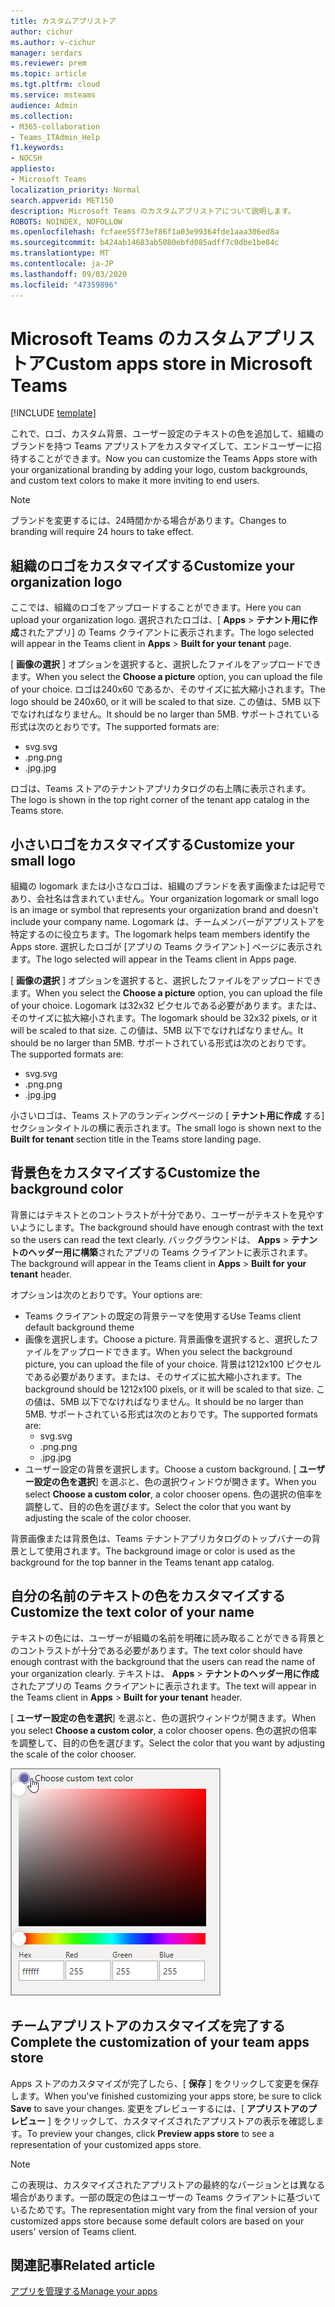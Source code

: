 ```yaml
---
title: カスタムアプリストア
author: cichur
ms.author: v-cichur
manager: serdars
ms.reviewer: prem
ms.topic: article
ms.tgt.pltfrm: cloud
ms.service: msteams
audience: Admin
ms.collection:
- M365-collaboration
- Teams_ITAdmin_Help
f1.keywords:
- NOCSH
appliesto:
- Microsoft Teams
localization_priority: Normal
search.appverid: MET150
description: Microsoft Teams のカスタムアプリストアについて説明します。
ROBOTS: NOINDEX, NOFOLLOW
ms.openlocfilehash: fcfaee55f73ef86f1a03e99364fde1aaa306ed8a
ms.sourcegitcommit: b424ab14683ab5080ebfd085adff7c0dbe1be84c
ms.translationtype: MT
ms.contentlocale: ja-JP
ms.lasthandoff: 09/03/2020
ms.locfileid: "47359896"
---
```

# <a name="custom-apps-store-in-microsoft-teams"></a><span data-ttu-id="119a9-103">Microsoft Teams のカスタムアプリストア</span><span class="sxs-lookup"><span data-stu-id="119a9-103">Custom apps store in Microsoft Teams</span></span>

[!INCLUDE [template](includes/preview-feature.md)]

<span data-ttu-id="119a9-104">これで、ロゴ、カスタム背景、ユーザー設定のテキストの色を追加して、組織のブランドを持つ Teams アプリストアをカスタマイズして、エンドユーザーに招待することができます。</span><span class="sxs-lookup"><span data-stu-id="119a9-104">Now you can customize the Teams Apps store with your organizational branding by adding your logo, custom backgrounds, and custom text colors to make it more inviting to end users.</span></span>

> [!Note]
> <span data-ttu-id="119a9-105">ブランドを変更するには、24時間かかる場合があります。</span><span class="sxs-lookup"><span data-stu-id="119a9-105">Changes to branding will require 24 hours to take effect.</span></span>

## <a name="customize-your-organization-logo"></a><span data-ttu-id="119a9-106">組織のロゴをカスタマイズする</span><span class="sxs-lookup"><span data-stu-id="119a9-106">Customize your organization logo</span></span>

<!-- Bookmark used by Context Sensitive Help (CSH). Do not delete. -->
<span data-ttu-id="119a9-107"><a name="orglogo"> </a></span><span class="sxs-lookup"><span data-stu-id="119a9-107"><a name="orglogo"> </a></span></span>
<!-- Do not remove the bookmark link above. -->

<span data-ttu-id="119a9-108">ここでは、組織のロゴをアップロードすることができます。</span><span class="sxs-lookup"><span data-stu-id="119a9-108">Here you can upload your organization logo.</span></span> <span data-ttu-id="119a9-109">選択されたロゴは、[ **Apps**  >  **テナント用に作成**されたアプリ] の Teams クライアントに表示されます。</span><span class="sxs-lookup"><span data-stu-id="119a9-109">The logo selected will appear in the Teams client in **Apps** > **Built for your tenant** page.</span></span>

<span data-ttu-id="119a9-110">[ **画像の選択** ] オプションを選択すると、選択したファイルをアップロードできます。</span><span class="sxs-lookup"><span data-stu-id="119a9-110">When you select the **Choose a picture** option, you can upload the file of your choice.</span></span> <span data-ttu-id="119a9-111">ロゴは240x60 であるか、そのサイズに拡大縮小されます。</span><span class="sxs-lookup"><span data-stu-id="119a9-111">The logo should be 240x60, or it will be scaled to that size.</span></span> <span data-ttu-id="119a9-112">この値は、5MB 以下でなければなりません。</span><span class="sxs-lookup"><span data-stu-id="119a9-112">It should be no larger than 5MB.</span></span> <span data-ttu-id="119a9-113">サポートされている形式は次のとおりです。</span><span class="sxs-lookup"><span data-stu-id="119a9-113">The supported formats are:</span></span>

- <span data-ttu-id="119a9-114">svg</span><span class="sxs-lookup"><span data-stu-id="119a9-114">.svg</span></span>
- <span data-ttu-id="119a9-115">.png</span><span class="sxs-lookup"><span data-stu-id="119a9-115">.png</span></span>
- <span data-ttu-id="119a9-116">.jpg</span><span class="sxs-lookup"><span data-stu-id="119a9-116">.jpg</span></span>

<span data-ttu-id="119a9-117">ロゴは、Teams ストアのテナントアプリカタログの右上隅に表示されます。</span><span class="sxs-lookup"><span data-stu-id="119a9-117">The logo is shown in the top right corner of the tenant app catalog in the Teams store.</span></span>

## <a name="customize-your-small-logo"></a><span data-ttu-id="119a9-118">小さいロゴをカスタマイズする</span><span class="sxs-lookup"><span data-stu-id="119a9-118">Customize your small logo</span></span>

<!-- Bookmark used by Context Sensitive Help (CSH). Do not delete. -->
<span data-ttu-id="119a9-119"><a name="orglogomark"> </a></span><span class="sxs-lookup"><span data-stu-id="119a9-119"><a name="orglogomark"> </a></span></span>
<!-- Do not remove the bookmark link above. -->

<span data-ttu-id="119a9-120">組織の logomark または小さなロゴは、組織のブランドを表す画像または記号であり、会社名は含まれていません。</span><span class="sxs-lookup"><span data-stu-id="119a9-120">Your organization logomark or small logo is an image or symbol that represents your organization brand and doesn't include your company name.</span></span> <span data-ttu-id="119a9-121">Logomark は、チームメンバーがアプリストアを特定するのに役立ちます。</span><span class="sxs-lookup"><span data-stu-id="119a9-121">The logomark helps team members identify the Apps store.</span></span> <span data-ttu-id="119a9-122">選択したロゴが [アプリの Teams クライアント] ページに表示されます。</span><span class="sxs-lookup"><span data-stu-id="119a9-122">The logo selected will appear in the Teams client in Apps page.</span></span>

<span data-ttu-id="119a9-123">[ **画像の選択** ] オプションを選択すると、選択したファイルをアップロードできます。</span><span class="sxs-lookup"><span data-stu-id="119a9-123">When you select the **Choose a picture** option, you can upload the file of your choice.</span></span> <span data-ttu-id="119a9-124">Logomark は32x32 ピクセルである必要があります。または、そのサイズに拡大縮小されます。</span><span class="sxs-lookup"><span data-stu-id="119a9-124">The logomark should be 32x32 pixels, or it will be scaled to that size.</span></span> <span data-ttu-id="119a9-125">この値は、5MB 以下でなければなりません。</span><span class="sxs-lookup"><span data-stu-id="119a9-125">It should be no larger than 5MB.</span></span> <span data-ttu-id="119a9-126">サポートされている形式は次のとおりです。</span><span class="sxs-lookup"><span data-stu-id="119a9-126">The supported formats are:</span></span>

- <span data-ttu-id="119a9-127">svg</span><span class="sxs-lookup"><span data-stu-id="119a9-127">.svg</span></span>
- <span data-ttu-id="119a9-128">.png</span><span class="sxs-lookup"><span data-stu-id="119a9-128">.png</span></span>
- <span data-ttu-id="119a9-129">.jpg</span><span class="sxs-lookup"><span data-stu-id="119a9-129">.jpg</span></span>

<span data-ttu-id="119a9-130">小さいロゴは、Teams ストアのランディングページの [ **テナント用に作成** する] セクションタイトルの横に表示されます。</span><span class="sxs-lookup"><span data-stu-id="119a9-130">The small logo is shown next to the **Built for tenant** section title in the Teams store landing page.</span></span>

## <a name="customize-the-background-color"></a><span data-ttu-id="119a9-131">背景色をカスタマイズする</span><span class="sxs-lookup"><span data-stu-id="119a9-131">Customize the background color</span></span>

<!-- Bookmark used by Context Sensitive Help (CSH). Do not delete. -->
<span data-ttu-id="119a9-132"><a name="custombackground"> </a></span><span class="sxs-lookup"><span data-stu-id="119a9-132"><a name="custombackground"> </a></span></span>
<!-- Do not remove the bookmark link above. -->

<span data-ttu-id="119a9-133">背景にはテキストとのコントラストが十分であり、ユーザーがテキストを見やすいようにします。</span><span class="sxs-lookup"><span data-stu-id="119a9-133">The background should have enough contrast with the text so the users can read the text clearly.</span></span> <span data-ttu-id="119a9-134">バックグラウンドは、 **Apps**  >  **テナントのヘッダー用に構築**されたアプリの Teams クライアントに表示されます。</span><span class="sxs-lookup"><span data-stu-id="119a9-134">The background will appear in the Teams client in **Apps** > **Built for your tenant** header.</span></span>

<span data-ttu-id="119a9-135">オプションは次のとおりです。</span><span class="sxs-lookup"><span data-stu-id="119a9-135">Your options are:</span></span>

- <span data-ttu-id="119a9-136">Teams クライアントの既定の背景テーマを使用する</span><span class="sxs-lookup"><span data-stu-id="119a9-136">Use Teams client default background theme</span></span>
- <span data-ttu-id="119a9-137">画像を選択します。</span><span class="sxs-lookup"><span data-stu-id="119a9-137">Choose a picture.</span></span> <span data-ttu-id="119a9-138">背景画像を選択すると、選択したファイルをアップロードできます。</span><span class="sxs-lookup"><span data-stu-id="119a9-138">When you select the background picture, you can upload the file of your choice.</span></span> <span data-ttu-id="119a9-139">背景は1212x100 ピクセルである必要があります。または、そのサイズに拡大縮小されます。</span><span class="sxs-lookup"><span data-stu-id="119a9-139">The background should be 1212x100 pixels, or it will be scaled to that size.</span></span> <span data-ttu-id="119a9-140">この値は、5MB 以下でなければなりません。</span><span class="sxs-lookup"><span data-stu-id="119a9-140">It should be no larger than 5MB.</span></span> <span data-ttu-id="119a9-141">サポートされている形式は次のとおりです。</span><span class="sxs-lookup"><span data-stu-id="119a9-141">The supported formats are:</span></span>
  - <span data-ttu-id="119a9-142">svg</span><span class="sxs-lookup"><span data-stu-id="119a9-142">.svg</span></span>
  - <span data-ttu-id="119a9-143">.png</span><span class="sxs-lookup"><span data-stu-id="119a9-143">.png</span></span>
  - <span data-ttu-id="119a9-144">.jpg</span><span class="sxs-lookup"><span data-stu-id="119a9-144">.jpg</span></span>
- <span data-ttu-id="119a9-145">ユーザー設定の背景を選択します。</span><span class="sxs-lookup"><span data-stu-id="119a9-145">Choose a custom background.</span></span> <span data-ttu-id="119a9-146">[ **ユーザー設定の色を選択**] を選ぶと、色の選択ウィンドウが開きます。</span><span class="sxs-lookup"><span data-stu-id="119a9-146">When you select **Choose a custom color**, a color chooser opens.</span></span> <span data-ttu-id="119a9-147">色の選択の倍率を調整して、目的の色を選びます。</span><span class="sxs-lookup"><span data-stu-id="119a9-147">Select the color that you want by adjusting the scale of the color chooser.</span></span>

<span data-ttu-id="119a9-148">背景画像または背景色は、Teams テナントアプリカタログのトップバナーの背景として使用されます。</span><span class="sxs-lookup"><span data-stu-id="119a9-148">The background image or color is used as the background for the top banner in the Teams tenant app catalog.</span></span>

## <a name="customize-the-text-color-of-your-name"></a><span data-ttu-id="119a9-149">自分の名前のテキストの色をカスタマイズする</span><span class="sxs-lookup"><span data-stu-id="119a9-149">Customize the text color of your name</span></span>

<!-- Bookmark used by Context Sensitive Help (CSH). Do not delete. -->
<span data-ttu-id="119a9-150"><a name="textcolor"> </a></span><span class="sxs-lookup"><span data-stu-id="119a9-150"><a name="textcolor"> </a></span></span>
<!-- Do not remove the bookmark link above. -->

<span data-ttu-id="119a9-151">テキストの色には、ユーザーが組織の名前を明確に読み取ることができる背景とのコントラストが十分である必要があります。</span><span class="sxs-lookup"><span data-stu-id="119a9-151">The text color should have enough contrast with the background that the users can read the name of your organization clearly.</span></span> <span data-ttu-id="119a9-152">テキストは、 **Apps**  >  **テナントのヘッダー用に作成**されたアプリの Teams クライアントに表示されます。</span><span class="sxs-lookup"><span data-stu-id="119a9-152">The text will appear in the Teams client in **Apps** > **Built for your tenant** header.</span></span>

<span data-ttu-id="119a9-153">[ **ユーザー設定の色を選択**] を選ぶと、色の選択ウィンドウが開きます。</span><span class="sxs-lookup"><span data-stu-id="119a9-153">When you select **Choose a custom color**, a color chooser opens.</span></span> <span data-ttu-id="119a9-154">色の選択の倍率を調整して、目的の色を選びます。</span><span class="sxs-lookup"><span data-stu-id="119a9-154">Select the color that you want by adjusting the scale of the color chooser.</span></span>

 ![色選択ウィンドウの画像](media/choose-a-custom-color.png)

## <a name="complete-the-customization-of-your-team-apps-store"></a><span data-ttu-id="119a9-156">チームアプリストアのカスタマイズを完了する</span><span class="sxs-lookup"><span data-stu-id="119a9-156">Complete the customization of your team apps store</span></span>

<span data-ttu-id="119a9-157">Apps ストアのカスタマイズが完了したら、[ **保存** ] をクリックして変更を保存します。</span><span class="sxs-lookup"><span data-stu-id="119a9-157">When you've finished customizing your apps store, be sure to click **Save** to save your changes.</span></span>
<span data-ttu-id="119a9-158">変更をプレビューするには、[ **アプリストアのプレビュー** ] をクリックして、カスタマイズされたアプリストアの表示を確認します。</span><span class="sxs-lookup"><span data-stu-id="119a9-158">To preview your changes, click **Preview apps store** to see a representation of your customized apps store.</span></span>

> [!Note]
> <span data-ttu-id="119a9-159">この表現は、カスタマイズされたアプリストアの最終的なバージョンとは異なる場合があります。一部の既定の色はユーザーの Teams クライアントに基づいているためです。</span><span class="sxs-lookup"><span data-stu-id="119a9-159">The representation might vary from the final version of your customized apps store because some default colors are based on your users' version of Teams client.</span></span>

## <a name="related-article"></a><span data-ttu-id="119a9-160">関連記事</span><span class="sxs-lookup"><span data-stu-id="119a9-160">Related article</span></span>

[<span data-ttu-id="119a9-161">アプリを管理する</span><span class="sxs-lookup"><span data-stu-id="119a9-161">Manage your apps</span></span>](manage-apps.md)
